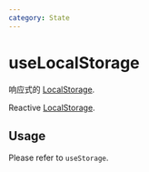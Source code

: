 ```yaml
---
category: State
---
```


# useLocalStorage

响应式的 [LocalStorage]( https://developer.mozilla.org/zh-CN/docs/Web/API/Window/localStorage). 


Reactive [LocalStorage]( https://developer.mozilla.org/zh-CN/docs/Web/API/Window/localStorage). 

## Usage

Please refer to `useStorage`.
